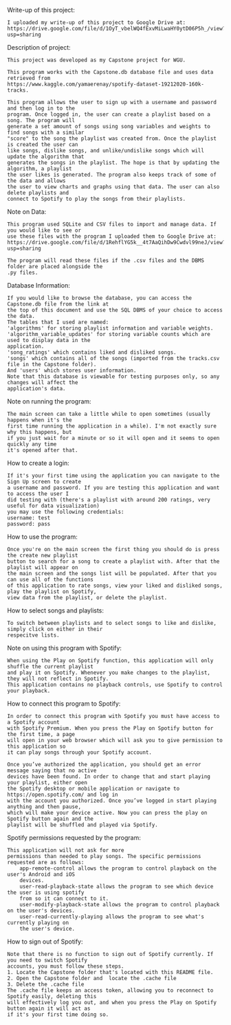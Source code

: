 Write-up of this project:

	I uploaded my write-up of this project to Google Drive at:
	https://drive.google.com/file/d/1OyT_vbelWQ4fExvMiLwaHY0ytD06P5h_/view?usp=sharing

Description of project:

	This project was developed as my Capstone project for WGU.
	
	This program works with the Capstone.db database file and uses data retrieved from
	https://www.kaggle.com/yamaerenay/spotify-dataset-19212020-160k-tracks. 
	
	This program allows the user to sign up with a username and password and then log in to the 
	program. Once logged in, the user can create a playlist based on a song. The program will 
	generate a set amount of songs using song variables and weights to find songs with a similar 
	"score" to the song the playlist was created from. Once the playlist is created the user can 
	like songs, dislike songs, and unlike/undislike songs which will update the algorithm that 
	generates the songs in the playlist. The hope is that by updating the algorithm, a playlist 
	the user likes is generated. The program also keeps track of some of the data and allows 
	the user to view charts and graphs using that data. The user can also delete playlists and 
	connect to Spotify to play the songs from their playlists.

Note on Data:

	This program used SQLite and CSV files to import and manage data. If you would like to see or
	use these files with the program I uploaded them to Google Drive at:
	https://drive.google.com/file/d/1RehflYG5k__4t7AaQihDw9Cwdvl99neJ/view?usp=sharing
	
	The program will read these files if the .csv files and the DBMS folder are placed alongside the
	.py files.

Database Information:

	If you would like to browse the database, you can access the Capstone.db file from the link at 
	the top of this document and use the SQL DBMS of your choice to access the data.
	The tables that I used are named: 
	'algorithms' for storing playlist information and variable weights. 
	'algorithm_variable_updates' for storing variable counts which are used to display data in the 
	application. 
	'song_ratings' which contains liked and disliked songs. 
	'songs' which contains all of the songs (imported from the tracks.csv file in the Capstone folder). 
	And 'users' which stores user information. 
	Note that this database is viewable for testing purposes only, so any changes will affect the 
	application's data.

Note on running the program:

	The main screen can take a little while to open sometimes (usually happens when it's the
	first time running the application in a while). I'm not exactly sure why this happens, but
	if you just wait for a minute or so it will open and it seems to open quickly any time
	it's opened after that.

How to create a login:

	If it's your first time using the application you can navigate to the Sign Up screen to create
	a username and password. If you are testing this application and want to access the user I
	did testing with (there's a playlist with around 200 ratings, very useful for data visualization)
	you may use the following credentials:
	username: test
	password: pass

How to use the program:

	Once you're on the main screen the first thing you should do is press the create new playlist 
	button to search for a song to create a playlist with. After that the playlist will appear on
	the main screen and the songs list will be populated. After that you can use all of the functions
	of this application to rate songs, view your liked and disliked songs, play the playlist on Spotify,
	view data from the playlist, or delete the playlist.

How to select songs and playlists:

	To switch between playlists and to select songs to like and dislike, simply click on either in their
	respecitve lists.

Note on using this program with Spotify:

	When using the Play on Spotify function, this application will only shuffle the current playlist
	and play it on Spotify. Whenever you make changes to the playlist, they will not reflect in Spotify.
	This application contains no playback controls, use Spotify to control your playback.

How to connect this program to Spotify:

	In order to connect this program with Spotify you must have access to a Spotify account 
	with Spotify Premium. When you press the Play on Spotify button for the first time, a page 
	will open in your web browser which will ask you to give permission to this application so 
	it can play songs through your Spotify account. 

	Once you’ve authorized the application, you should get an error message saying that no active 
	devices have been found. In order to change that and start playing your playlist, either open 
	the Spotify desktop or mobile application or navigate to https://open.spotify.com/ and log in 
	with the account you authorized. Once you’ve logged in start playing anything and then pause, 
	which will make your device active. Now you can press the play on Spotify button again and the 
	playlist will be shuffled and played via Spotify.

Spotify permissions requested by the program:

	This application will not ask for more 
	permissions than needed to play songs. The specific permissions requested are as follows:
		app-remote-control allows the program to control playback on the user's Android and iOS 
		devices.
		user-read-playback-state allows the program to see which device the user is using spotify 
		from so it can connect to it.
		user-modify-playback-state allows the program to control playback on the user's devices.
		user-read-currently-playing allows the program to see what's currently playing on 
		the user's device.

How to sign out of Spotify:

	Note that there is no function to sign out of Spotify currently. If you need to switch Spotify
	accounts, you must follow these steps.
	1. Locate the Capstone folder that's located with this README file.
	2. Open the Capstone folder and  locate the .cache file
	3. Delete the .cache file
	The .cache file keeps an access token, allowing you to reconnect to Spotify easily, deleting this 
	will effectively log you out, and when you press the Play on Spotify button again it will act as 
	if it's your first time doing so.
